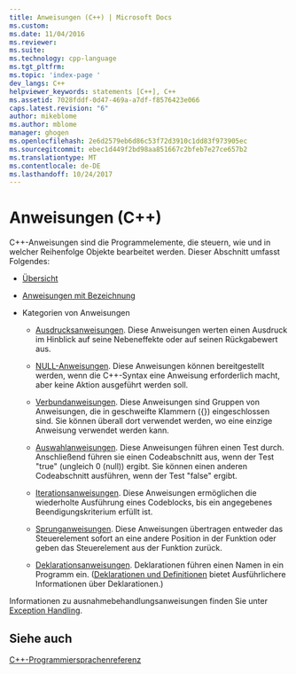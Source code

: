 ```yaml
---
title: Anweisungen (C++) | Microsoft Docs
ms.custom: 
ms.date: 11/04/2016
ms.reviewer: 
ms.suite: 
ms.technology: cpp-language
ms.tgt_pltfrm: 
ms.topic: 'index-page '
dev_langs: C++
helpviewer_keywords: statements [C++], C++
ms.assetid: 7028fddf-0d47-469a-a7df-f8576423e066
caps.latest.revision: "6"
author: mikeblome
ms.author: mblome
manager: ghogen
ms.openlocfilehash: 2e6d2579eb6d86c53f72d3910c1dd83f973905ec
ms.sourcegitcommit: ebec1d449f2bd98aa851667c2bfeb7e27ce657b2
ms.translationtype: MT
ms.contentlocale: de-DE
ms.lasthandoff: 10/24/2017
---
```

# <a name="statements-c"></a>Anweisungen (C++)
C++-Anweisungen sind die Programmelemente, die steuern, wie und in welcher Reihenfolge Objekte bearbeitet werden. Dieser Abschnitt umfasst Folgendes:  
  
-   [Übersicht](../cpp/overview-of-cpp-statements.md)  
  
-   [Anweisungen mit Bezeichnung](../cpp/labeled-statements.md)  
  
-   Kategorien von Anweisungen  
  
    -   [Ausdrucksanweisungen](../cpp/expression-statement.md). Diese Anweisungen werten einen Ausdruck im Hinblick auf seine Nebeneffekte oder auf seinen Rückgabewert aus.  
  
    -   [NULL-Anweisungen](../cpp/null-statement.md). Diese Anweisungen können bereitgestellt werden, wenn die C++-Syntax eine Anweisung erforderlich macht, aber keine Aktion ausgeführt werden soll.  
  
    -   [Verbundanweisungen](../cpp/compound-statements-blocks.md). Diese Anweisungen sind Gruppen von Anweisungen, die in geschweifte Klammern ({}) eingeschlossen sind. Sie können überall dort verwendet werden, wo eine einzige Anweisung verwendet werden kann.  
  
    -   [Auswahlanweisungen](../cpp/selection-statements-cpp.md). Diese Anweisungen führen einen Test durch. Anschließend führen sie einen Codeabschnitt aus, wenn der Test "true" (ungleich 0 (null)) ergibt. Sie können einen anderen Codeabschnitt ausführen, wenn der Test "false" ergibt.  
  
    -   [Iterationsanweisungen](../cpp/iteration-statements-cpp.md). Diese Anweisungen ermöglichen die wiederholte Ausführung eines Codeblocks, bis ein angegebenes Beendigungskriterium erfüllt ist.  
  
    -   [Sprunganweisungen](../cpp/jump-statements-cpp.md). Diese Anweisungen übertragen entweder das Steuerelement sofort an eine andere Position in der Funktion oder geben das Steuerelement aus der Funktion zurück.  
  
    -   [Deklarationsanweisungen](http://msdn.microsoft.com/en-us/14538558-356f-450e-9e1e-3cd62ba952b9). Deklarationen führen einen Namen in ein Programm ein. ([Deklarationen und Definitionen](declarations-and-definitions-cpp.md) bietet Ausführlichere Informationen über Deklarationen.)  
  
 Informationen zu ausnahmebehandlungsanweisungen finden Sie unter [Exception Handling](../cpp/exception-handling-in-visual-cpp.md).  
  
## <a name="see-also"></a>Siehe auch  
 [C++-Programmiersprachenreferenz](../cpp/cpp-language-reference.md)